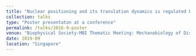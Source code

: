 ```yaml
---
title: "Nuclear positioning and its translation dynamics is regulated by cell geometry"
collection: talks
type: "Poster presentaton at a conference"
permalink: /talks/2016-9-poster
venue: "Biophysical Society-MBI Thematic Meeting: Mechanobiology of Disease"
date: 2019-09
location: "Singapore"
---
```

